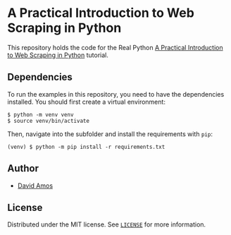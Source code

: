 # A Practical Introduction to Web Scraping in Python

This repository holds the code for the Real Python [A Practical Introduction to Web Scraping in Python](https://realpython.com/python-web-scraping-practical-introduction/) tutorial.

## Dependencies

To run the examples in this repository, you need to have the dependencies installed. You should first create a virtual environment:

```console
$ python -m venv venv
$ source venv/bin/activate
```

Then, navigate into the subfolder and install the requirements with `pip`:

```console
(venv) $ python -m pip install -r requirements.txt
```

## Author

- [David Amos](https://realpython.com/team/damos/)

## License

Distributed under the MIT license. See [`LICENSE`](../LICENSE) for more information.
